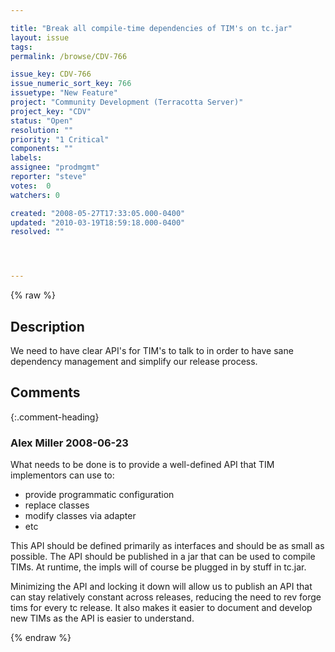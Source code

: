 ```yaml
---

title: "Break all compile-time dependencies of TIM's on tc.jar"
layout: issue
tags: 
permalink: /browse/CDV-766

issue_key: CDV-766
issue_numeric_sort_key: 766
issuetype: "New Feature"
project: "Community Development (Terracotta Server)"
project_key: "CDV"
status: "Open"
resolution: ""
priority: "1 Critical"
components: ""
labels: 
assignee: "prodmgmt"
reporter: "steve"
votes:  0
watchers: 0

created: "2008-05-27T17:33:05.000-0400"
updated: "2010-03-19T18:59:18.000-0400"
resolved: ""




---
```


{% raw %}

## Description

<div markdown="1" class="description">

We need to have clear API's for TIM's to talk to in order to have sane dependency management and simplify our release process.

</div>

## Comments


{:.comment-heading}
### **Alex Miller** <span class="date">2008-06-23</span>

<div markdown="1" class="comment">

What needs to be done is to provide a well-defined API that TIM implementors can use to:
- provide programmatic configuration
- replace classes
- modify classes via adapter
- etc

This API should be defined primarily as interfaces and should be as small as possible.  The API should be published in a jar that can be used to compile TIMs.  At runtime, the impls will of course be plugged in by stuff in tc.jar.  

Minimizing the API and locking it down will allow us to publish an API that can stay relatively constant across releases, reducing the need to rev forge tims for every tc release.  It also makes it easier to document and develop new TIMs as the API is easier to understand.

</div>



{% endraw %}
